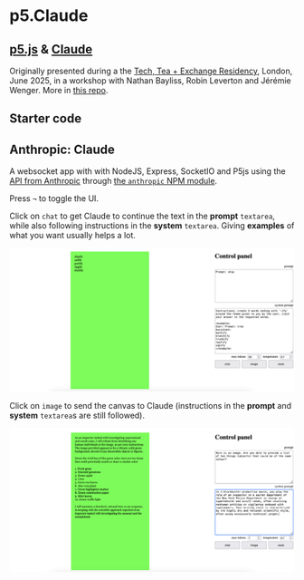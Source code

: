 # p5.Claude

## [p5.js](https://p5js.org/) & [Claude](https://claude.ai/)

Originally presented during a the [Tech, Tea + Exchange Residency](https://www.tate.org.uk/whats-on/tate-modern/electric-dreams/tech-tea--exchange), London, June 2025, in a workshop with Nathan Bayliss, Robin Leverton and Jérémie Wenger. More in [this repo](https://github.com/jchwenger/TECH-TEA-EXCHANGE).

## Starter code

## Anthropic: Claude

A websocket app with with NodeJS, Express, SocketIO and P5js using the [API from Anthropic](https://docs.anthropic.com/en/api/getting-started) through [the `anthropic` NPM module](https://www.npmjs.com/package/@anthropic-ai/sdk).

Press `¬` to toggle the UI.

Click on `chat` to get Claude to continue the text in the **prompt** `textarea`, while also following instructions in the **system** `textarea`. Giving **examples** of what you want usually helps a lot.

![anthropic, chat wordmaking](pics/claude-text.png)

Click on `image` to send the canvas to Claude (instructions in the **prompt** and **system** `textarea`s are still followed).

![anthropic, ](pics/claude-image.png)

